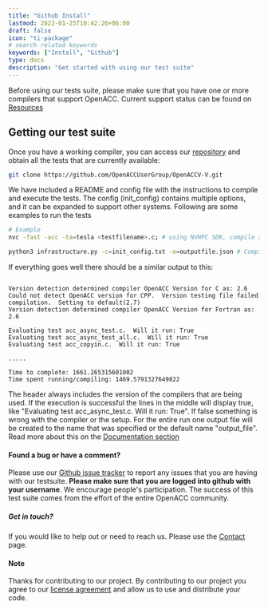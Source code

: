 ```yaml
---
title: "Github Install"
lastmod: 2022-01-25T10:42:26+06:00
draft: false
icon: "ti-package"
# search related keywords
keywords: ["Install", "Github"]
type: docs
description: "Get started with using our test suite"
---
```

Before using our tests suite, please make sure that you have one or more compilers that support OpenACC. Current support status can be found on [Resources](/resources/)

## Getting our test suite

Once you have a working compiler, you can access our [repository](https://github.com/OpenACCUserGroup/OpenACCV-V.git) and obtain all the tests that are currently available: 

```bash
git clone https://github.com/OpenACCUserGroup/OpenACCV-V.git
```

We have included a README and config file with the instructions to compile and execute the tests. The config (init_config) contains multiple options, and it can be expanded to support other systems. Following are some examples to run the tests

```bash
# Example
nvc -fast -acc -ta=tesla <testfilename>.c; # using NVHPC SDK, compile and run a C test

python3 infrastructure.py -c=init_config.txt -o=outputfile.json # Compile all the tests with the infrastructure
```

If everything goes well there should be a similar output to this: 

```

Version detection determined compiler OpenACC Version for C as: 2.6
Could not detect OpenACC version for CPP.  Version testing file failed compilation.  Setting to default(2.7)
Version detection determined compiler OpenACC Version for Fortran as: 2.6

Evaluating test acc_async_test.c.  Will it run: True
Evaluating test acc_async_test_all.c.  Will it run: True
Evaluating test acc_copyin.c.  Will it run: True

.....

Time to complete: 1661.265315601002
Time spent running/compiling: 1469.5791327649822
```

The header always includes the version of the compilers that are being used. If the execution is successful the lines in the middle will display true, like "Evaluating test acc_async_test.c.  Will it run: True". If false something is wrong with the compiler or the setup. For the entire run one output file will be created to the name that was specified or the default name "output_file". Read more about this on the [Documentation section](/documentation/)

#### Found a bug or have a comment?

Please use our [Github issue tracker](https://github.com/OpenACCUserGroup/OpenACCV-V/issues) to report any issues that you are having with our testsuite. **Please make sure that you are logged into github with your username**. We encourage people's participation. The success of this test suite comes from the effort of the entire OpenACC community.

##### Get in touch?

If you would like to help out or need to reach us. Please use the [Contact](/contact) page. 

#### Note

Thanks for contributing to our project. By contributing to our project you agree to our [license agreement](/license) and allow us to use and distribute your code.